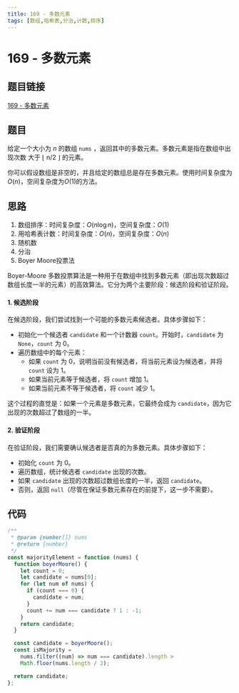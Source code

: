 ```yaml
---
title: 169 - 多数元素
tags: [数组,哈希表,分治,计数,排序]
---
```


# 169 - 多数元素

## 题目链接
[169 - 多数元素](https://leetcode.cn/problems/majority-element/description/)

## 题目
给定一个大小为 $n$ 的数组 `nums` ，返回其中的多数元素。多数元素是指在数组中出现次数 大于 ⌊ n/2 ⌋ 的元素。

你可以假设数组是非空的，并且给定的数组总是存在多数元素。使用时间复杂度为$O(n)$，空间复杂度为$O(1)$的方法。

## 思路
1. 数组排序：时间复杂度：$O(n\log n)$，空间复杂度：$O(1)$
2. 用哈希表计数：时间复杂度：$O(n)$，空间复杂度：$O(n)$
3. 随机数
4. 分治
5. Boyer Moore投票法

Boyer-Moore 多数投票算法是一种用于在数组中找到多数元素（即出现次数超过数组长度一半的元素）的高效算法。它分为两个主要阶段：候选阶段和验证阶段。

#### 1. 候选阶段

在候选阶段，我们尝试找到一个可能的多数元素候选者。具体步骤如下：

- 初始化一个候选者 `candidate` 和一个计数器 `count`。开始时，`candidate` 为 `None`，`count` 为 0。
- 遍历数组中的每个元素：
    - 如果 `count` 为 0，说明当前没有候选者，将当前元素设为候选者，并将 `count` 设为 1。
    - 如果当前元素等于候选者，将 `count` 增加 1。
    - 如果当前元素不等于候选者，将 `count` 减少 1。

这个过程的直觉是：如果一个元素是多数元素，它最终会成为 `candidate`，因为它出现的次数超过了数组的一半。

#### 2. 验证阶段

在验证阶段，我们需要确认候选者是否真的为多数元素。具体步骤如下：

- 初始化 `count` 为 0。
- 遍历数组，统计候选者 `candidate` 出现的次数。
- 如果 `candidate` 出现的次数超过数组长度的一半，返回 `candidate`。
- 否则，返回 `null`（尽管在保证多数元素存在的前提下，这一步不需要）。

## 代码
```javascript
/**
 * @param {number[]} nums
 * @return {number}
 */
const majorityElement = function (nums) {
  function boyerMoore() {
    let count = 0;
    let candidate = nums[0];
    for (let num of nums) {
      if (count === 0) {
        candidate = num;
      }
      count += num === candidate ? 1 : -1;
    }
    return candidate;
  }

  const candidate = boyerMoore();
  const isMajority =
    nums.filter((num) => num === candidate).length >
    Math.floor(nums.length / 2);

  return candidate;
};
```